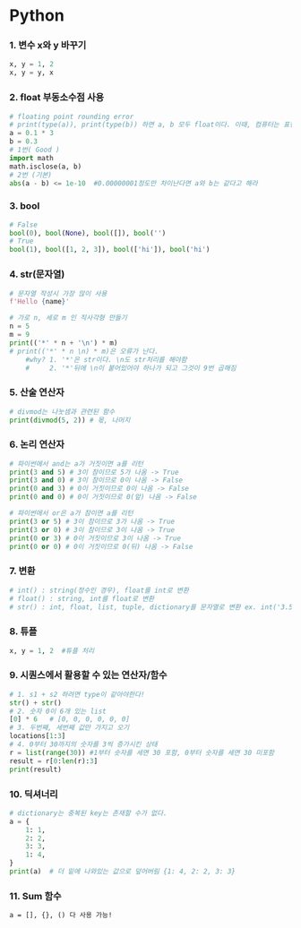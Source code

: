 # Python 

### 1. 변수 x와 y 바꾸기

```python
x, y = 1, 2
x, y = y, x
```



### 2. float 부동소수점 사용

```python
# floating point rounding error
# print(type(a)), print(type(b)) 하면 a, b 모두 float이다. 이때, 컴퓨터는 표현 과정에서 부동소수점을 사용하기때문에 항상 같은 값으로 일치되지 않는다.
a = 0.1 * 3
b = 0.3
# 1번( Good )
import math
math.isclose(a, b)
# 2번 (기본)
abs(a - b) <= 1e-10  #0.00000001정도만 차이난다면 a와 b는 같다고 해라
```



### 3. bool

```python
# False
bool(0), bool(None), bool([]), bool('')
# True
bool(1), bool([1, 2, 3]), bool(['hi']), bool('hi')
```



### 4. str(문자열)

```python
# 문자열 작성시 가장 많이 사용
f'Hello {name}'
```

```python
# 가로 n, 세로 m 인 직사각형 만들기
n = 5
m = 9
print(('*' * n + '\n') * m)
# print(('*' * n \n) * m)은 오류가 난다. 
	#why? 1. '*'은 str이다. \n도 str처리를 해야함
	#     2. '*'뒤에 \n이 붙어있어야 하나가 되고 그것이 9번 곱해짐
```



### 5.  산술 연산자

```python
# divmod는 나눗셈과 관련된 함수
print(divmod(5, 2)) # 몫, 나머지
```



### 6. 논리 연산자

```python
# 파이썬에서 and는 a가 거짓이면 a를 리턴
print(3 and 5) # 3이 참이므로 5가 나옴 -> True
print(3 and 0) # 3이 참이므로 0이 나옴 -> False
print(0 and 3) # 0이 거짓이므로 0이 나옴 -> False
print(0 and 0) # 0이 거짓이므로 0(앞) 나옴 -> False

# 파이썬에서 or은 a가 참이면 a를 리턴
print(3 or 5) # 3이 참이므로 3가 나옴 -> True
print(3 or 0) # 3이 참이므로 3이 나옴 -> True
print(0 or 3) # 0이 거짓이므로 3이 나옴 -> True
print(0 or 0) # 0이 거짓이므로 0(뒤) 나옴 -> False
```



### 7. 변환

```python
# int() : string(정수인 경우), float를 int로 변환
# float() : string, int를 float로 변환
# str() : int, float, list, tuple, dictionary를 문자열로 변환 ex. int('3.5') 불가
```



### 8. 튜플

```python
x, y = 1, 2  #튜플 처리
```



### 9. 시퀀스에서 활용할 수 있는 연산자/함수

```python
# 1. s1 + s2 하려면 type이 같아야한다!
str() + str()
# 2. 숫자 0이 6개 있는 list
[0] * 6   # [0, 0, 0, 0, 0, 0]
# 3. 두번째, 세번째 값만 가지고 오기
locations[1:3]
# 4. 0부터 30까지의 숫자를 3씩 증가시킨 상태
r = list(range(30)) #1부터 숫자를 세면 30 포함, 0부터 숫자를 세면 30 미포함
result = r[0:len(r):3]
print(result)
```



### 10. 딕셔너리

```python
# dictionary는 중복된 key는 존재할 수가 없다.
a = {
    1: 1,
    2: 2,
    3: 3,
    1: 4,
}
print(a)  # 더 밑에 나와있는 값으로 덮어버림 {1: 4, 2: 2, 3: 3}
```



### 11. Sum 함수

```markdown
a = [], {}, () 다 사용 가능!
```

